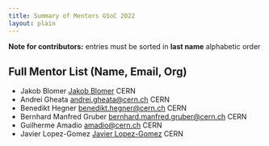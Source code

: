 ```yaml
---
title: Summary of Mentors GSoC 2022
layout: plain
---
```


**Note for contributors:** entries must be sorted in **last name** alphabetic order

## Full Mentor List (Name, Email, Org)
* Jakob Blomer [Jakob Blomer](mailto:jblomer@cern.ch) CERN
* Andrei Gheata [andrei.gheata@cern.ch](mailto:andrei.gheata@cern.ch) CERN
* Benedikt Hegner [benedikt.hegner@cern.ch](mailto:benedikt.hegner@cern.ch) CERN
* Bernhard Manfred Gruber [bernhard.manfred.gruber@cern.ch](mailto:bernhard.manfred.gruber@cern.ch) CERN
* Guilherme Amadio [amadio@cern.ch](mailto:amadio@cern.ch) CERN
* Javier Lopez-Gomez [Javier Lopez-Gomez](mailto:j.lopez@cern.ch) CERN
